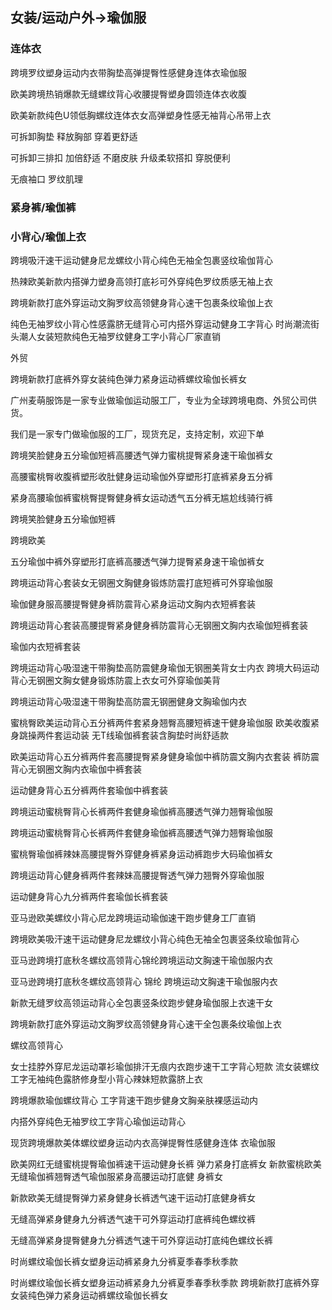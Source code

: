 ## 女装/运动户外->瑜伽服

### 连体衣

跨境罗纹塑身运动内衣带胸垫高弹提臀性感健身连体衣瑜伽服

欧美跨境热销爆款无缝螺纹背心收腰提臀塑身圆领连体衣收腹

欧美新款纯色U领低胸螺纹连体衣女高弹塑身性感无袖背心吊带上衣

可拆卸胸垫 释放胸部 穿着更舒适

可拆卸三排扣 加倍舒适 不磨皮肤 升级柔软搭扣 穿脱便利

无痕袖口 罗纹肌理

### 紧身裤/瑜伽裤

### 小背心/瑜伽上衣

跨境吸汗速干运动健身尼龙螺纹小背心纯色无袖全包裹竖纹瑜伽背心

热辣欧美新款内搭弹力塑身高领打底衫可外穿纯色罗纹质感无袖上衣


跨境新款打底外穿运动文胸罗纹高领健身背心速干包裹条纹瑜伽上衣

纯色无袖罗纹小背心性感露脐无缝背心可内搭外穿运动健身工字背心
时尚潮流街头潮人女装短款纯色无袖罗纹健身工字小背心厂家直销

外贸

跨境新款打底裤外穿女装纯色弹力紧身运动裤螺纹瑜伽长裤女

广州麦萌服饰是一家专业做瑜伽运动服工厂，专业为全球跨境电商、外贸公司供货。

我们是一家专门做瑜伽服的工厂，现货充足，支持定制，欢迎下单

跨境笑脸健身五分瑜伽短裤高腰透气弹力蜜桃提臀紧身速干瑜伽裤女

高腰蜜桃臀收腹裤塑形收肚健身运动瑜伽外穿塑形打底裤紧身五分裤

紧身高腰瑜伽裤蜜桃臀提臀健身裤女运动透气五分裤无尴尬线骑行裤

跨境笑脸健身五分瑜伽短裤

跨境欧美 

五分瑜伽中裤外穿塑形打底裤高腰透气弹力提臀紧身速干瑜伽裤女


跨境运动背心套装女无钢圈文胸健身锻炼防震打底短裤可外穿瑜伽服

瑜伽健身服高腰提臀健身裤防震背心紧身运动文胸内衣短裤套装


跨境运动背心套装高腰提臀紧身健身裤防震背心无钢圈文胸内衣瑜伽短裤套装

瑜伽内衣短裤套装


跨境运动背心吸湿速干带胸垫高防震健身瑜伽无钢圈美背女士内衣
跨境大码运动背心无钢圈文胸女健身锻炼防震上衣女可外穿瑜伽美背

跨境运动背心吸湿速干带胸垫高防震无钢圈健身文胸瑜伽内衣

蜜桃臀欧美运动背心五分裤两件套紧身翘臀高腰短裤速干健身瑜伽服
欧美收腹紧身跳操两件套运动装 无T线瑜伽裤套装含胸垫时尚舒适款

欧美运动背心五分裤两件套高腰提臀紧身健身瑜伽中裤防震文胸内衣套装
裤防震背心无钢圈文胸内衣瑜伽中裤套装

运动健身背心五分裤两件套瑜伽中裤套装

跨境运动蜜桃臀背心长裤两件套健身瑜伽裤高腰透气弹力翘臀瑜伽服

跨境运动蜜桃臀背心长裤两件套健身瑜伽裤高腰透气弹力翘臀瑜伽服

蜜桃臀瑜伽裤辣妹高腰提臀外穿健身裤紧身运动裤跑步大码瑜伽裤女

跨境运动背心健身裤两件套辣妹高腰提臀透气弹力翘臀外穿瑜伽服

运动健身背心九分裤两件套瑜伽长裤套装


亚马逊欧美螺纹小背心尼龙跨境运动瑜伽速干跑步健身工厂直销

跨境欧美吸汗速干运动健身尼龙螺纹小背心纯色无袖全包裹竖条纹瑜伽背心







亚马逊跨境打底秋冬螺纹高领背心锦纶跨境运动文胸速干瑜伽服内衣




亚马逊跨境打底秋冬螺纹高领背心 锦纶 跨境运动文胸速干瑜伽服内衣

新款无缝罗纹高领运动背心全包裹竖条纹跑步健身瑜伽服上衣速干女

跨境新款打底外穿运动文胸罗纹高领健身背心速干全包裹条纹瑜伽上衣

螺纹高领背心

女士挂脖外穿尼龙运动罩衫瑜伽排汗无痕内衣跑步速干工字背心短款
流女装螺纹工字无袖纯色露脐修身型小背心辣妹短款露脐上衣

跨境爆款瑜伽螺纹背心 工字背速干跑步健身文胸亲肤裸感运动内

内搭外穿纯色无袖罗纹工字背心瑜伽运动背心


现货跨境爆款美体螺纹塑身运动内衣高弹提臀性感健身连体
衣瑜伽服



欧美网红无缝蜜桃提臀瑜伽裤速干运动健身长裤 弹力紧身打底裤女
新款蜜桃欧美无缝瑜伽裤翘臀透气瑜伽服紧身高腰运动打底健
身裤女

新款欧美无缝提臀弹力紧身健身长裤透气速干运动打底健身裤女

无缝高弹紧身健身九分裤透气速干可外穿运动打底裤纯色螺纹裤

无缝高弹紧身提臀健身九分裤透气速干可外穿运动打底纯色螺纹长裤

时尚螺纹瑜伽长裤女塑身运动裤紧身九分裤夏季春季秋季款

时尚螺纹瑜伽长裤女塑身运动裤紧身九分裤夏季春季秋季款
跨境新款打底裤外穿女装纯色弹力紧身运动裤螺纹瑜伽长裤女



